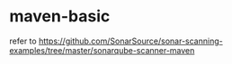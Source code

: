 # maven-basic

refer to https://github.com/SonarSource/sonar-scanning-examples/tree/master/sonarqube-scanner-maven
